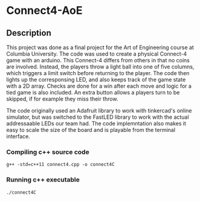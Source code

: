 # Connect4-AoE

## Description
This project was done as a final project for the Art of Engineering course at Columbia University.
The code was used to create a physical Connect-4 game with an arduino. This Connect-4 differs from others in that no coins are involved. Instead, the players throw a light ball into one of five columns, which triggers a limit switch before returning to the player. The code then lights up the corresponsing LED, and also keeps track of the game state with a 2D array. Checks are done for a win after each move and logic for a tied game is also included. An extra button allows a players turn to be skipped, if for example they miss their throw. 

The code originally used an Adafruit library to work with tinkercad's online simulator, but was switched to the FastLED library to work with the actual addressaable LEDs our team had. The code implemntation also makes it easy to scale the size of the board and is  playable from the terminal interface.

### Compiling c++ source code
`g++ -std=c++11 connect4.cpp -o connect4C`

### Running c++ executable
`./connect4C`

